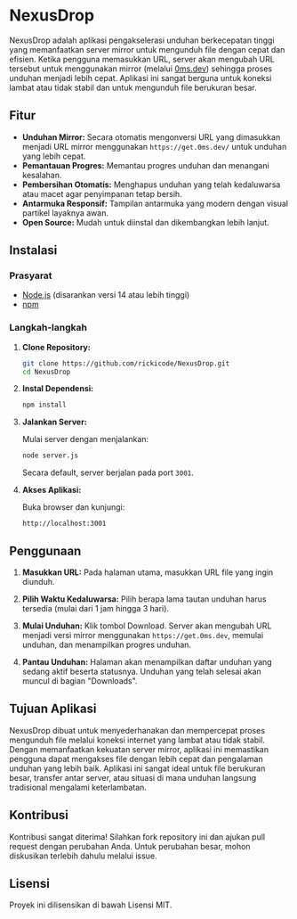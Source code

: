 # NexusDrop

NexusDrop adalah aplikasi pengakselerasi unduhan berkecepatan tinggi yang memanfaatkan server mirror untuk mengunduh file dengan cepat dan efisien. Ketika pengguna memasukkan URL, server akan mengubah URL tersebut untuk menggunakan mirror (melalui [0ms.dev](https://0ms.dev/mirrors)) sehingga proses unduhan menjadi lebih cepat. Aplikasi ini sangat berguna untuk koneksi lambat atau tidak stabil dan untuk mengunduh file berukuran besar.

## Fitur

- **Unduhan Mirror:** Secara otomatis mengonversi URL yang dimasukkan menjadi URL mirror menggunakan `https://get.0ms.dev/` untuk unduhan yang lebih cepat.
- **Pemantauan Progres:** Memantau progres unduhan dan menangani kesalahan.
- **Pembersihan Otomatis:** Menghapus unduhan yang telah kedaluwarsa atau macet agar penyimpanan tetap bersih.
- **Antarmuka Responsif:** Tampilan antarmuka yang modern dengan visual partikel layaknya awan.
- **Open Source:** Mudah untuk diinstal dan dikembangkan lebih lanjut.

## Instalasi

### Prasyarat

- [Node.js](https://nodejs.org/) (disarankan versi 14 atau lebih tinggi)
- [npm](https://www.npmjs.com/)

### Langkah-langkah

1. **Clone Repository:**

   ```bash
   git clone https://github.com/rickicode/NexusDrop.git
   cd NexusDrop
   ```

2. **Instal Dependensi:**

   ```bash
   npm install
   ```

3. **Jalankan Server:**

   Mulai server dengan menjalankan:

   ```bash
   node server.js
   ```

   Secara default, server berjalan pada port `3001`.

4. **Akses Aplikasi:**

   Buka browser dan kunjungi:

   ```url
   http://localhost:3001
   ```

## Penggunaan

1. **Masukkan URL:** Pada halaman utama, masukkan URL file yang ingin diunduh.
   
2. **Pilih Waktu Kedaluwarsa:** Pilih berapa lama tautan unduhan harus tersedia (mulai dari 1 jam hingga 3 hari).

3. **Mulai Unduhan:** Klik tombol Download. Server akan mengubah URL menjadi versi mirror menggunakan `https://get.0ms.dev`, memulai unduhan, dan menampilkan progres unduhan.

4. **Pantau Unduhan:** Halaman akan menampilkan daftar unduhan yang sedang aktif beserta statusnya. Unduhan yang telah selesai akan muncul di bagian "Downloads".

## Tujuan Aplikasi

NexusDrop dibuat untuk menyederhanakan dan mempercepat proses mengunduh file melalui koneksi internet yang lambat atau tidak stabil. Dengan memanfaatkan kekuatan server mirror, aplikasi ini memastikan pengguna dapat mengakses file dengan lebih cepat dan pengalaman unduhan yang lebih baik. Aplikasi ini sangat ideal untuk file berukuran besar, transfer antar server, atau situasi di mana unduhan langsung tradisional mengalami keterlambatan.

## Kontribusi

Kontribusi sangat diterima! Silahkan fork repository ini dan ajukan pull request dengan perubahan Anda. Untuk perubahan besar, mohon diskusikan terlebih dahulu melalui issue.

## Lisensi

Proyek ini dilisensikan di bawah Lisensi MIT.
